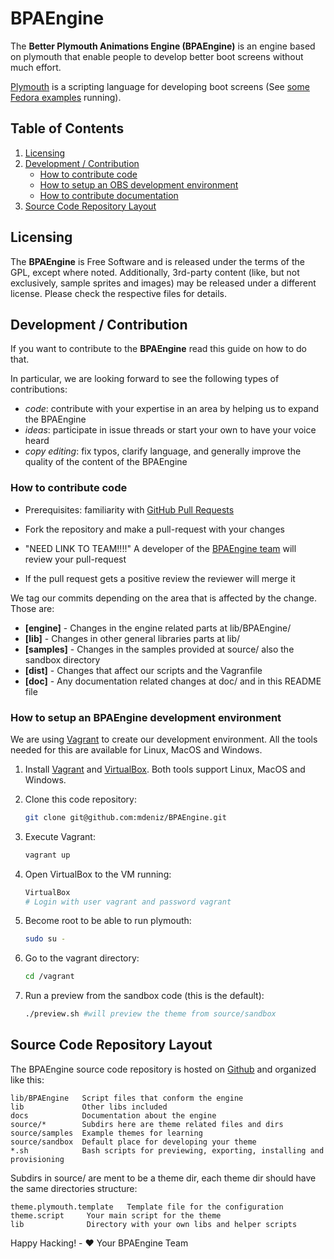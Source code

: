 # BPAEngine
The **Better Plymouth Animations Engine (BPAEngine)** is an engine based on plymouth that enable people to develop better boot screens without much effort.

[Plymouth](https://www.freedesktop.org/wiki/Software/Plymouth/Scripts/) is a scripting language for developing boot screens (See [some Fedora examples](https://www.youtube.com/watch?v=Q5Lfpr_WEQ0) running).

## Table of Contents

  1. [Licensing](#licensing)
  2. [Development / Contribution](#development-/-contribution)
      * [How to contribute code](#how-to-contribute-code)
      * [How to setup an OBS development environment](#how-to-setup-an-bpaengine-development-environment)
      * [How to contribute documentation](#how-to-contribute-documentation)
  3. [Source Code Repository Layout](#source-code-repository-layout)


## Licensing

The **BPAEngine** is Free Software and is released under the terms of the GPL, except where noted. Additionally, 3rd-party content (like, but not exclusively, sample sprites and images) may be released under a different license. Please check the respective files for details.

## Development / Contribution

If you want to contribute to the **BPAEngine** read this guide on how to do that.

In particular, we are looking forward to see the following types of contributions:

  * *code*: contribute with your expertise in an area by helping us to expand the BPAEngine
  * *ideas*: participate in issue threads or start your own to have your voice heard
  * *copy editing*: fix typos, clarify language, and generally improve the quality of the content of the BPAEngine

### How to contribute code

  * Prerequisites: familiarity with [GitHub Pull Requests](https://help.github.com/articles/using-pull-requests.)

  * Fork the repository and make a pull-request with your changes

  * "NEED LINK TO TEAM!!!!" A developer of the [BPAEngine team](https://github.com/mdeniz/BPAEngine/) will review your pull-request

  * If the pull request gets a positive review the reviewer will merge it

We tag our commits depending on the area that is affected by the change. Those are:

* **[engine]**  - Changes in the engine related parts at lib/BPAEngine/
* **[lib]**     - Changes in other general libraries parts at lib/
* **[samples]** - Changes in the samples provided at source/ also the sandbox directory
* **[dist]**    - Changes that affect our scripts and the Vagranfile
* **[doc]**     - Any documentation related changes at doc/ and in this README file

### How to setup an BPAEngine development environment

We are using [Vagrant](https://www.vagrantup.com/) to create our development
environment. All the tools needed for this are available for Linux, MacOS and
Windows.

1. Install [Vagrant](https://www.vagrantup.com/downloads.html) and [VirtualBox](https://www.virtualbox.org/wiki/Downloads). Both tools support Linux, MacOS and Windows.

2. Clone this code repository:

    ```bash
    git clone git@github.com:mdeniz/BPAEngine.git
    ```

3. Execute Vagrant:

    ```bash
    vagrant up
    ```

4. Open VirtualBox to the VM running:

    ```bash
    VirtualBox
    # Login with user vagrant and password vagrant
    ```

5. Become root to be able to run plymouth:

    ```bash
    sudo su -
    ```

6. Go to the vagrant directory:

    ```bash
    cd /vagrant
    ```

5. Run a preview from the sandbox code (this is the default):

    ```bash
    ./preview.sh #will preview the theme from source/sandbox
    ```

## Source Code Repository Layout

The BPAEngine source code repository is hosted on [Github](http://github.com/mdeniz/BPAEngine) and organized like this:

    lib/BPAEngine   Script files that conform the engine
    lib             Other libs included
    docs            Documentation about the engine
    source/*        Subdirs here are theme related files and dirs
    source/samples  Example themes for learning
    source/sandbox  Default place for developing your theme
    *.sh            Bash scripts for previewing, exporting, installing and provisioning


Subdirs in source/ are ment to be a theme dir, each theme dir should have the same directories structure:

    theme.plymouth.template   Template file for the configuration
    theme.script     Your main script for the theme
    lib              Directory with your own libs and helper scripts


Happy Hacking! - :heart: Your BPAEngine Team
